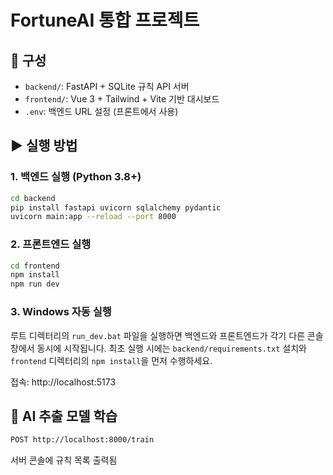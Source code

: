 # FortuneAI 통합 프로젝트

## 📁 구성
- `backend/`: FastAPI + SQLite 규칙 API 서버
- `frontend/`: Vue 3 + Tailwind + Vite 기반 대시보드
- `.env`: 백엔드 URL 설정 (프론트에서 사용)

## ▶ 실행 방법

### 1. 백엔드 실행 (Python 3.8+)
```bash
cd backend
pip install fastapi uvicorn sqlalchemy pydantic
uvicorn main:app --reload --port 8000
```

### 2. 프론트엔드 실행
```bash
cd frontend
npm install
npm run dev
```

### 3. Windows 자동 실행
루트 디렉터리의 `run_dev.bat` 파일을 실행하면 백엔드와 프론트엔드가 각기 다른 콘솔 창에서 동시에 시작됩니다. 최초 실행 시에는 `backend/requirements.txt` 설치와 `frontend` 디렉터리의 `npm install`을 먼저 수행하세요.

접속: http://localhost:5173

## 🧠 AI 추출 모델 학습
```bash
POST http://localhost:8000/train
```

서버 콘솔에 규칙 목록 출력됨
